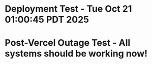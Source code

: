 # Deployment Test - Tue Oct 21 01:00:45 PDT 2025
# Post-Vercel Outage Test - All systems should be working now!
